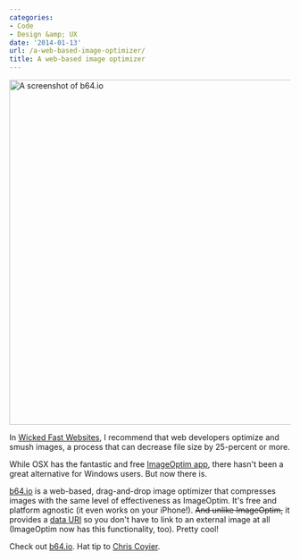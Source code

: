 ```yaml
---
categories:
- Code
- Design &amp; UX
date: '2014-01-13'
url: /a-web-based-image-optimizer/
title: A web-based image optimizer
---
```


<img src="https://gomakethings.com/wp-content/uploads/2014/01/b64.jpg" alt="A screenshot of b64.io" width="790" height="617" class="alignnone size-full wp-image-5183" />

In <a href="https://gomakethings.com/wicked-fast-websites/">Wicked Fast Websites</a>, I recommend that web developers optimize and smush images, a process that can decrease file size by 25-percent or more.

While OSX has the fantastic and free <a href="http://imageoptim.com/">ImageOptim app</a>, there hasn't been a great alternative for Windows users. But now there is.

<a href="http://b64.io/">b64.io</a> is a web-based, drag-and-drop image optimizer that compresses images with the same level of effectiveness as ImageOptim. It's free and platform agnostic (it even works on your iPhone!). <del>And unlike ImageOptim,</del> it provides a <a href="http://css-tricks.com/data-uris/">data URI</a> so you don't have to link to an external image at all (ImageOptim now has this functionality, too). Pretty cool!

Check out <a href="http://b64.io/">b64.io</a>. Hat tip to <a href="https://twitter.com/chriscoyier/status/422806037163298816">Chris Coyier</a>.